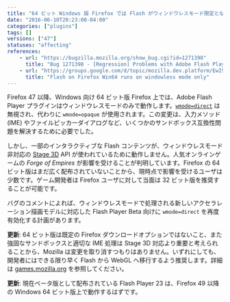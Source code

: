 ```yaml
---
title: "64 ビット Windows 版 Firefox では Flash がウィンドウレスモード限定となり、Stage 3D が影響を受けます"
date: "2016-06-10T20:23:00-04:00"
categories: ["plugins"]
tags: []
versions: ["47"]
statuses: "affecting"
references:
    - url: "https://bugzilla.mozilla.org/show_bug.cgi?id=1271398"
      title: "Bug 1271398 - [Regression] Problems with Adobe Flash Player Stage3D and Firefox x64 >=v47"
    - url: "https://groups.google.com/d/topic/mozilla.dev.platform/EwI9Fq4DPy4/discussion"
      title: "Flash on Firefox Win64 runs on windowless mode only"
---
```

Firefox 47 以降、Windows 向け 64 ビット版 Firefox 上では、Adobe Flash Player プラグインはウィンドウレスモードのみで動作します。[`wmode=direct`](https://helpx.adobe.com/jp/flash/kb/231465.html#main_anc_c) は無視され、代わりに `wmode=opaque` が使用されます。この変更は、入力メソッド (IME) やファイルピッカーダイアログなど、いくつかのサンドボックス互換性問題を解決するために必要でした。

しかし、一部のインタラクティブな Flash コンテンツが、ウィンドウレスモード非対応の [Stage 3D](http://www.adobe.com/devnet/flashplayer/stage3d.html) API が使われているために動作しません。人気オンラインゲームの *Forge of Empires* が影響を受けることが判明しています。Firefox の 64 ビット版はまだ広く配布されていないことから、現時点で影響を受けるユーザは少数です。ゲーム開発者は Firefox ユーザに対して当面は 32 ビット版を推奨することが可能です。

バグのコメントによれば、ウィンドウレスモードで処理される新しいアクセラレーション描画モデルに対応した Flash Player Beta 向けに `wmode=direct` を再度有効化する計画があります。

**更新**: 64 ビット版は既定の Firefox ダウンロードオプションではないこと、また強固なサンドボックスと適切な IME 処理は Stage 3D 対応より重要と考えられることから、Mozilla は変更を取り消すつもりはありません。いずれにしても、開発者にはできる限り早く Flash から WebGL へ移行するよう推奨します。詳細は [games.mozilla.org](https://games.mozilla.org/) を参照してください。

**更新**: 現在ベータ版として配布されている Flash Player 23 は、Firefox 49 以降の Windows 64 ビット版上で動作するはずです。
